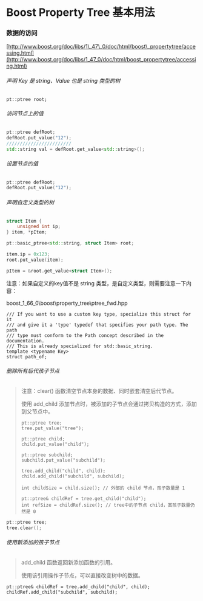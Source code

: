 # Boost Property Tree 基本用法

### 数据的访问

[http://www.boost.org/doc/libs/1\_47\_0/doc/html/boost\_propertytree/accessing.html](http://www.boost.org/doc/libs/1_47_0/doc/html/boost_propertytree/accessing.html)

###### 声明 Key 是 string、Value 也是 string 类型的树

```
pt::ptree root;
```

###### 访问节点上的值

```cpp
pt::ptree defRoot;
defRoot.put_value("12");
////////////////////////
std::string val = defRoot.get_value<std::string>();
```

###### 设置节点的值

```cpp
pt::ptree defRoot;
defRoot.put_value("12");
```

###### 声明自定义类型的树

```cpp
struct Item {
    unsigned int ip;
} item, *pItem;

pt::basic_ptree<std::string, struct Item> root;

item.ip = 0x123;
root.put_value(item);

pItem = &root.get_value<struct Item>();
```

注意：如果自定义的key值不是 string 类型，是自定义类型，则需要注意一下内容：

boost\_1\_66\_0\boost\property\_tree\ptree\_fwd.hpp

```
/// If you want to use a custom key type, specialize this struct for it
/// and give it a 'type' typedef that specifies your path type. The path
/// type must conform to the Path concept described in the documentation.
/// This is already specialized for std::basic_string.
template <typename Key>
struct path_of;
```

###### 删除所有后代孩子节点

> 注意：clear\(\) 函数清空节点本身的数据、同时嵌套清空后代节点。
>
> 使用 add\_child 添加节点时，被添加的子节点会通过拷贝构造的方式，添加到父节点中。
>
> ```
> pt::ptree tree;
> tree.put_value("tree");
>
> pt::ptree child;
> child.put_value("child");
>
> pt::ptree subchild;
> subchild.put_value("subchild");
>
> tree.add_child("child", child);
> child.add_child("subchild", subchild);
>
> int childSize = child.size(); // 外部的 child 节点，孩子数量是 1
>
> pt::ptree& childRef = tree.get_child("child");
> int refSize = childRef.size(); // tree中的子节点 child，其孩子数量仍然是 0
> ```

```cpp
pt::ptree tree;
tree.clear();
```

###### 使用新添加的孩子节点

> add\_child 函数返回新添加函数的引用。
>
> 使用该引用操作子节点，可以直接改变树中的数据。

```
pt::ptree& childRef = tree.add_child("child", child);
childRef.add_child("subchild", subchild);
```



